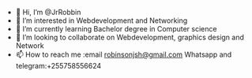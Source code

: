 - 👋 Hi, I’m @JrRobbin
- 👀 I’m interested in Webdevelopment and Networking
- 🌱 I’m currently learning Bachelor degree in Computer science
- 💞️ I’m looking to collaborate on Webdevelopment,  graphics design and Network
- 📫 How to reach me :email robinsonjsh@gmail.com
                      Whatsapp and telegram:+255758556624

<!---
JrRobbin/JrRobbin is a ✨ special ✨ repository because its `README.md` (this file) appears on your GitHub profile.
You can click the Preview link to take a look at your changes.
--->
